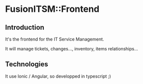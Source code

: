 # FusionITSM::Frontend

## Introduction

It's the frontend for the IT Service Management.

It will manage tickets, changes..., inventory, items relationships...


## Technologies

It use Ionic / Angular, so developped in typescript ;)




